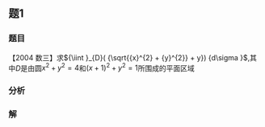 ## 题1
### 题目
【2004 数三】求${\iint }_{D}( {\sqrt{{x}^{2} + {y}^{2}} + y}) {d\sigma }$,其中$D$是由圆${x}^{2} + {y}^{2} = 4$和${( x + 1) }^{2} + {y}^{2} = 1$所围成的平面区域
### 分析

### 解
